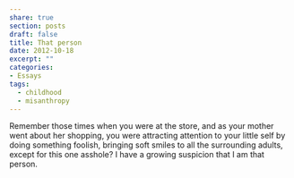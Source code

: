 ```yaml
---
share: true
section: posts
draft: false
title: That person
date: 2012-10-18
excerpt: ""
categories:
- Essays
tags:
  - childhood
  - misanthropy
---
```

Remember those times when you were at the store, and as your mother went about her shopping, you were attracting attention to your little self by doing something foolish, bringing soft smiles to all the surrounding adults, except for this one asshole? I have a growing suspicion that I am that person.